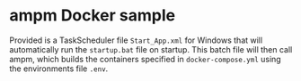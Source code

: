 # ampm Docker sample

Provided is a TaskScheduler file `Start_App.xml` for Windows that will automatically run the `startup.bat` file on startup. This batch file will then call ampm, which builds the containers specified in `docker-compose.yml` using the environments file `.env`.